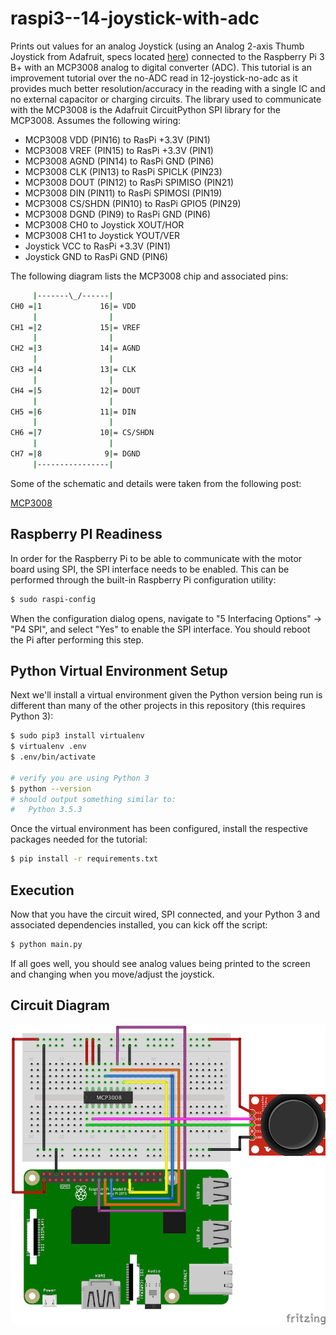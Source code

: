 # raspi3--14-joystick-with-adc

Prints out values for an analog Joystick (using an Analog 2-axis Thumb Joystick from Adafruit, specs
located [here](http://adafru.it/512)) connected to the Raspberry Pi 3 B+ with an MCP3008 analog to
digital converter (ADC). This tutorial is an improvement tutorial over the no-ADC read in 12-joystick-no-adc
as it provides much better resolution/accuracy in the reading with a single IC and no external capacitor
or charging circuits. The library used to communicate with the MCP3008 is the Adafruit CircuitPython SPI
library for the MCP3008. Assumes the following wiring:

- MCP3008 VDD (PIN16) to RasPi +3.3V (PIN1)
- MCP3008 VREF (PIN15) to RasPi +3.3V (PIN1)
- MCP3008 AGND (PIN14) to RasPi GND (PIN6)
- MCP3008 CLK (PIN13) to RasPi SPICLK (PIN23)
- MCP3008 DOUT (PIN12) to RasPi SPIMISO (PIN21)
- MCP3008 DIN (PIN11) to RasPi SPIMOSI (PIN19)
- MCP3008 CS/SHDN (PIN10) to RasPi GPIO5 (PIN29)
- MCP3008 DGND (PIN9) to RasPi GND (PIN6)
- MCP3008 CH0 to Joystick XOUT/HOR
- MCP3008 CH1 to Joystick YOUT/VER
- Joystick VCC to RasPi +3.3V (PIN1)
- Joystick GND to RasPi GND (PIN6)

The following diagram lists the MCP3008 chip and associated pins:

```bash
     |-------\_/------|
CH0 =|1             16|= VDD
     |                |
CH1 =|2             15|= VREF
     |                |
CH2 =|3             14|= AGND
     |                |
CH3 =|4             13|= CLK
     |                |
CH4 =|5             12|= DOUT
     |                |
CH5 =|6             11|= DIN
     |                |
CH6 =|7             10|= CS/SHDN
     |                |
CH7 =|8              9|= DGND
     |----------------|
```

Some of the schematic and details were taken from the following post:

[MCP3008](https://learn.adafruit.com/mcp3008-spi-adc/python-circuitpython)

## Raspberry PI Readiness

In order for the Raspberry Pi to be able to communicate with the motor board using SPI, the SPI interface
needs to be enabled. This can be performed through the built-in Raspberry Pi configuration utility:

```bash
$ sudo raspi-config
```

When the configuration dialog opens, navigate to "5 Interfacing Options" -> "P4 SPI", and select "Yes"
to enable the SPI interface. You should reboot the Pi after performing this step.

## Python Virtual Environment Setup

Next we'll install a virtual environment given the Python version being run is different than many of the
other projects in this repository (this requires Python 3):

```bash
$ sudo pip3 install virtualenv
$ virtualenv .env
$ .env/bin/activate

# verify you are using Python 3
$ python --version
# should output something similar to:
#   Python 3.5.3
```

Once the virtual environment has been configured, install the respective packages needed
for the tutorial:

```bash
$ pip install -r requirements.txt
```

## Execution

Now that you have the circuit wired, SPI connected, and your Python 3 and associated dependencies installed,
you can kick off the script:

```bash
$ python main.py
```

If all goes well, you should see analog values being printed to the screen and changing when you move/adjust
the joystick.

## Circuit Diagram

![Circuit](img/joystick-with-adc.png "Circuit")
